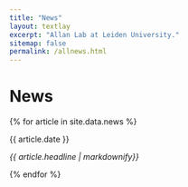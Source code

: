 ```yaml
---
title: "News"
layout: textlay
excerpt: "Allan Lab at Leiden University."
sitemap: false
permalink: /allnews.html
---
```


# News

{% for article in site.data.news %}
<p>{{ article.date }} <br></p>
<p><em>{{ article.headline | markdownify}}</em></p>
{% endfor %}
